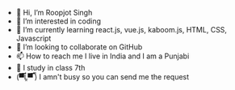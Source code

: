 - 👋 Hi, I’m Roopjot Singh
- 👀 I’m interested in coding
- 🌱 I’m currently learning react.js, vue.js, kaboom.js, HTML, CSS, Javascript
- 💞️ I’m looking to collaborate on GitHub 
- 📫 How to reach me I live in India and I am a Punjabi
- 📖 I study in class 7th
- (▀̿Ĺ̯▀̿ ̿) I amn't busy so you can send me the request 
 
<!---
roopjotsingh/roopjotsingh is a ✨ special ✨ repository because its `README.md` (this file) appears on your GitHub profile.
You can click the Preview link to take a look at your changes.
--->

